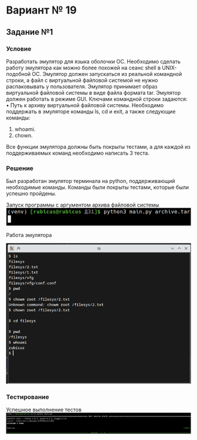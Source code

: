# Вариант № 19
## Задание №1
### Условие
Разработать эмулятор для языка оболочки ОС. Необходимо сделать работу
эмулятора как можно более похожей на сеанс shell в UNIX-подобной ОС.
Эмулятор должен запускаться из реальной командной строки, а файл с
виртуальной файловой системой не нужно распаковывать у пользователя.
Эмулятор принимает образ виртуальной файловой системы в виде файла формата
tar. Эмулятор должен работать в режиме GUI.
Ключами командной строки задаются:
• Путь к архиву виртуальной файловой системы.
Необходимо поддержать в эмуляторе команды ls, cd и exit, а также
следующие команды:
1. whoami.
2. chown.

Все функции эмулятора должны быть покрыты тестами, а для каждой из
поддерживаемых команд необходимо написать 3 теста.

### Решение

Был разработан эмулятор терминала на python, поддерживающий необходимые команды.
Команды были покрыты тестами, которые были успешно пройдены.

Запуск программы с аргументом архива файловой системы
![Запуск программы с аргументом архива](./img/img.png)


Работа эмулятора

![Работа эмулятора](./img/img_1.png)

### Тестирование

Успешное выполнение тестов
![Тесты](./img/img_2.png)